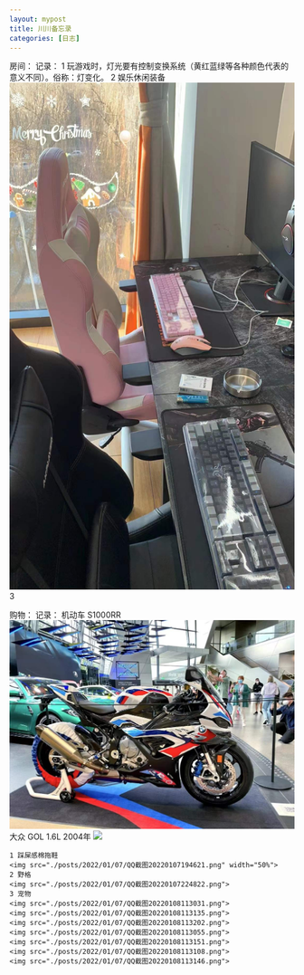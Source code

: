 ```yaml
---
layout: mypost
title: 川川备忘录
categories: [日志]
---
```


房间：
	记录： 
	1 玩游戏时，灯光要有控制变换系统（黄红蓝绿等各种颜色代表的意义不同）。俗称：灯变化。
	2 娱乐休闲装备
	<img src="/posts/2022/01/07/微信图片_20220107225205.jpg">
	3 

购物：
	记录：
	机动车
	S1000RR
	<img src="/posts/2022/01/07/微信图片_20220107224104.jpg">
	大众
	GOL 1.6L 2004年
	<img src="./posts/2022/01/07/微信图片_20220107225215.jpg">



	1 踩屎感棉拖鞋 
	<img src="./posts/2022/01/07/QQ截图20220107194621.png" width="50%">
	2 野格
	<img src="./posts/2022/01/07/QQ截图20220107224822.png">
	3 宠物
	<img src="./posts/2022/01/07/QQ截图20220108113031.png">
	<img src="./posts/2022/01/07/QQ截图20220108113135.png">
	<img src="./posts/2022/01/07/QQ截图20220108113202.png">
	<img src="./posts/2022/01/07/QQ截图20220108113055.png">
	<img src="./posts/2022/01/07/QQ截图20220108113151.png">
	<img src="./posts/2022/01/07/QQ截图20220108113108.png">
	<img src="./posts/2022/01/07/QQ截图20220108113146.png">